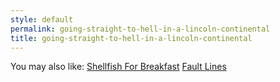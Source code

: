 ```yaml
---
style: default
permalink: going-straight-to-hell-in-a-lincoln-continental
title: going-straight-to-hell-in-a-lincoln-continental
---
```

You may also like:
[Shellfish For Breakfast](http://scp-wiki.net/shellfish-for-breakfast)
[Fault Lines](http://scp-wiki.net/fault-lines)